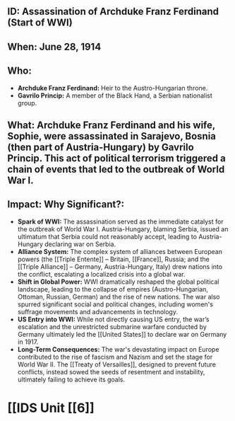 ## ID: Assassination of Archduke Franz Ferdinand (Start of WWI)

## When: June 28, 1914

## Who:
* **Archduke Franz Ferdinand:** Heir to the Austro-Hungarian throne.
* **Gavrilo Princip:**  A member of the Black Hand, a Serbian nationalist group.

## What: Archduke Franz Ferdinand and his wife, Sophie, were assassinated in Sarajevo, Bosnia (then part of Austria-Hungary) by Gavrilo Princip. This act of political terrorism triggered a chain of events that led to the outbreak of World War I.

## Impact: Why Significant?:
* **Spark of WWI:** The assassination served as the immediate catalyst for the outbreak of World War I. Austria-Hungary, blaming Serbia, issued an ultimatum that Serbia could not reasonably accept, leading to Austria-Hungary declaring war on Serbia.
* **Alliance System:** The complex system of alliances between European powers (the [[Triple Entente]] – Britain, [[France]], Russia; and the [[Triple Alliance]] – Germany, Austria-Hungary, Italy) drew nations into the conflict, escalating a localized crisis into a global war.
* **Shift in Global Power:** WWI dramatically reshaped the global political landscape, leading to the collapse of empires (Austro-Hungarian, Ottoman, Russian, German) and the rise of new nations.  The war also spurred significant social and political changes, including women's suffrage movements and advancements in technology.
* **US Entry into WWI:** While not directly causing US entry, the war’s escalation and the unrestricted submarine warfare conducted by Germany ultimately led the [[United States]] to declare war on Germany in 1917.
* **Long-Term Consequences:** The war's devastating impact on Europe contributed to the rise of fascism and Nazism and set the stage for World War II.  The [[Treaty of Versailles]], designed to prevent future conflicts, instead sowed the seeds of resentment and instability, ultimately failing to achieve its goals.

# [[IDS Unit [[6]]